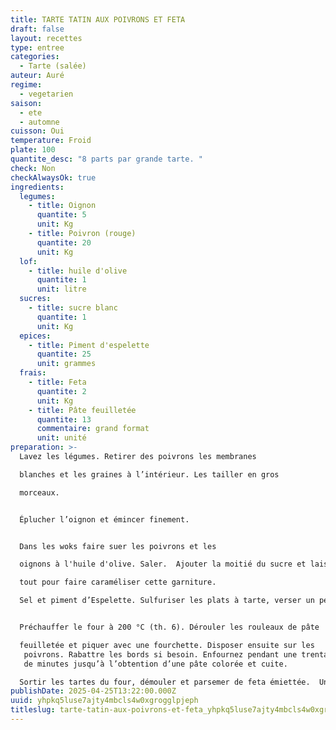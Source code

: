 ```yaml
---
title: TARTE TATIN AUX POIVRONS ET FETA
draft: false
layout: recettes
type: entree
categories:
  - Tarte (salée)
auteur: Auré
regime:
  - vegetarien
saison:
  - ete
  - automne
cuisson: Oui
temperature: Froid
plate: 100
quantite_desc: "8 parts par grande tarte. "
check: Non
checkAlwaysOk: true
ingredients:
  legumes:
    - title: Oignon
      quantite: 5
      unit: Kg
    - title: Poivron (rouge)
      quantite: 20
      unit: Kg
  lof:
    - title: huile d'olive
      quantite: 1
      unit: litre
  sucres:
    - title: sucre blanc
      quantite: 1
      unit: Kg
  epices:
    - title: Piment d'espelette
      quantite: 25
      unit: grammes
  frais:
    - title: Feta
      quantite: 2
      unit: Kg
    - title: Pâte feuilletée
      quantite: 13
      commentaire: grand format
      unit: unité
preparation: >-
  Lavez les légumes. Retirer des poivrons les membranes 

  blanches et les graines à l’intérieur. Les tailler en gros 

  morceaux.


  Éplucher l’oignon et émincer finement. 


  Dans les woks faire suer les poivrons et les 

  oignons à l'huile d'olive. Saler.  Ajouter la moitié du sucre et laisser cuire le 

  tout pour faire caraméliser cette garniture. 

  Sel et piment d’Espelette. Sulfuriser les plats à tarte, verser un peu de sucre au fond et disposer les légumes. 


  Préchauffer le four à 200 °C (th. 6). Dérouler les rouleaux de pâte 

  feuilletée et piquer avec une fourchette. Disposer ensuite sur les
   poivrons. Rabattre les bords si besoin. Enfournez pendant une trentaine
   de minutes jusqu’à l’obtention d’une pâte colorée et cuite. 

  Sortir les tartes du four, démouler et parsemer de feta émiettée.  Un délice.
publishDate: 2025-04-25T13:22:00.000Z
uuid: yhpkq5luse7ajty4mbcls4w0xgrogglpjeph
titleslug: tarte-tatin-aux-poivrons-et-feta_yhpkq5luse7ajty4mbcls4w0xgrogglpjeph
---
```


